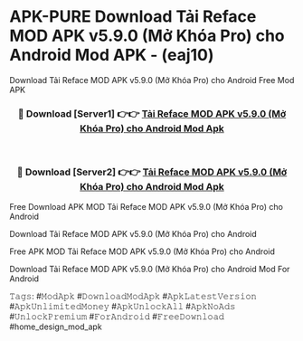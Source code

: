 # APK-PURE Download Tải Reface MOD APK v5.9.0 (Mở Khóa Pro) cho Android Mod APK - (eaj10)
Download Tải Reface MOD APK v5.9.0 (Mở Khóa Pro) cho Android Free Mod APK

<div align="center">
<h3>🔴 Download [Server1] 👉👉 <a href="https://apk-comot.site?title=Tải_Reface_MOD_APK_v5.9.0_(Mở_Khóa_Pro)_cho_Android">Tải Reface MOD APK v5.9.0 (Mở Khóa Pro) cho Android Mod Apk</a></h3><br>

<h3>🔴 Download [Server2] 👉👉 <a href="https://apk-comot.site?title=Tải_Reface_MOD_APK_v5.9.0_(Mở_Khóa_Pro)_cho_Android">Tải Reface MOD APK v5.9.0 (Mở Khóa Pro) cho Android Mod Apk</a></h3>
</div>


Free Download APK MOD Tải Reface MOD APK v5.9.0 (Mở Khóa Pro) cho Android

Download Tải Reface MOD APK v5.9.0 (Mở Khóa Pro) cho Android 

Free APK MOD Tải Reface MOD APK v5.9.0 (Mở Khóa Pro) cho Android 

Download Tải Reface MOD APK v5.9.0 (Mở Khóa Pro) cho Android Mod For Android

𝚃𝚊𝚐𝚜: #𝙼𝚘𝚍𝙰𝚙𝚔 #𝙳𝚘𝚠𝚗𝚕𝚘𝚊𝚍𝙼𝚘𝚍𝙰𝚙𝚔 #𝙰𝚙𝚔𝙻𝚊𝚝𝚎𝚜𝚝𝚅𝚎𝚛𝚜𝚒𝚘𝚗 #𝙰𝚙𝚔𝚄𝚗𝚕𝚒𝚖𝚒𝚝𝚎𝚍𝙼𝚘𝚗𝚎𝚢 #𝙰𝚙𝚔𝚄𝚗𝚕𝚘𝚌𝚔𝙰𝚕𝚕 #𝙰𝚙𝚔𝙽𝚘𝙰𝚍𝚜 #𝚄𝚗𝚕𝚘𝚌𝚔𝙿𝚛𝚎𝚖𝚒𝚞𝚖 #𝙵𝚘𝚛𝙰𝚗𝚍𝚛𝚘𝚒𝚍 #𝙵𝚛𝚎𝚎𝙳𝚘𝚠𝚗𝚕𝚘𝚊𝚍 #home_design_mod_apk